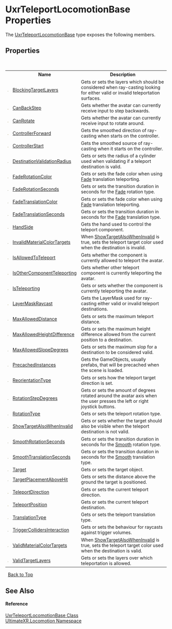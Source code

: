 # UxrTeleportLocomotionBase Properties
 

The <a href="T_UltimateXR_Locomotion_UxrTeleportLocomotionBase">UxrTeleportLocomotionBase</a> type exposes the following members.


## Properties
&nbsp;<table><tr><th></th><th>Name</th><th>Description</th></tr><tr><td>![Public property](media/pubproperty.gif "Public property")</td><td><a href="P_UltimateXR_Locomotion_UxrTeleportLocomotionBase_BlockingTargetLayers">BlockingTargetLayers</a></td><td>
Gets or sets the layers which should be considered when ray-casting looking for either valid or invalid teleportation surfaces.</td></tr><tr><td>![Protected property](media/protproperty.gif "Protected property")</td><td><a href="P_UltimateXR_Locomotion_UxrTeleportLocomotionBase_CanBackStep">CanBackStep</a></td><td>
Gets whether the avatar can currently receive input to step backwards.</td></tr><tr><td>![Protected property](media/protproperty.gif "Protected property")</td><td><a href="P_UltimateXR_Locomotion_UxrTeleportLocomotionBase_CanRotate">CanRotate</a></td><td>
Gets whether the avatar can currently receive input to rotate around.</td></tr><tr><td>![Protected property](media/protproperty.gif "Protected property")</td><td><a href="P_UltimateXR_Locomotion_UxrTeleportLocomotionBase_ControllerForward">ControllerForward</a></td><td>
Gets the smoothed direction of ray-casting when starts on the controller.</td></tr><tr><td>![Protected property](media/protproperty.gif "Protected property")</td><td><a href="P_UltimateXR_Locomotion_UxrTeleportLocomotionBase_ControllerStart">ControllerStart</a></td><td>
Gets the smoothed source of ray-casting when it starts on the controller.</td></tr><tr><td>![Public property](media/pubproperty.gif "Public property")</td><td><a href="P_UltimateXR_Locomotion_UxrTeleportLocomotionBase_DestinationValidationRadius">DestinationValidationRadius</a></td><td>
Gets or sets the radius of a cylinder used when validating if a teleport destination is valid.</td></tr><tr><td>![Public property](media/pubproperty.gif "Public property")</td><td><a href="P_UltimateXR_Locomotion_UxrTeleportLocomotionBase_FadeRotationColor">FadeRotationColor</a></td><td>
Gets or sets the fade color when using <a href="T_UltimateXR_Locomotion_UxrRotationType">Fade</a> translation teleporting.</td></tr><tr><td>![Public property](media/pubproperty.gif "Public property")</td><td><a href="P_UltimateXR_Locomotion_UxrTeleportLocomotionBase_FadeRotationSeconds">FadeRotationSeconds</a></td><td>
Gets or sets the transition duration in seconds for the <a href="T_UltimateXR_Locomotion_UxrRotationType">Fade</a> rotation type.</td></tr><tr><td>![Public property](media/pubproperty.gif "Public property")</td><td><a href="P_UltimateXR_Locomotion_UxrTeleportLocomotionBase_FadeTranslationColor">FadeTranslationColor</a></td><td>
Gets or sets the fade color when using <a href="T_UltimateXR_Locomotion_UxrTranslationType">Fade</a> translation teleporting.</td></tr><tr><td>![Public property](media/pubproperty.gif "Public property")</td><td><a href="P_UltimateXR_Locomotion_UxrTeleportLocomotionBase_FadeTranslationSeconds">FadeTranslationSeconds</a></td><td>
Gets or sets the transition duration in seconds for the <a href="T_UltimateXR_Locomotion_UxrTranslationType">Fade</a> translation type.</td></tr><tr><td>![Public property](media/pubproperty.gif "Public property")</td><td><a href="P_UltimateXR_Locomotion_UxrTeleportLocomotionBase_HandSide">HandSide</a></td><td>
Gets the hand used to control the teleport component.</td></tr><tr><td>![Public property](media/pubproperty.gif "Public property")</td><td><a href="P_UltimateXR_Locomotion_UxrTeleportLocomotionBase_InvalidMaterialColorTargets">InvalidMaterialColorTargets</a></td><td>
When <a href="P_UltimateXR_Locomotion_UxrTeleportLocomotionBase_ShowTargetAlsoWhenInvalid">ShowTargetAlsoWhenInvalid</a> is true, sets the teleport target color used when the destination is invalid.</td></tr><tr><td>![Protected property](media/protproperty.gif "Protected property")</td><td><a href="P_UltimateXR_Locomotion_UxrTeleportLocomotionBase_IsAllowedToTeleport">IsAllowedToTeleport</a></td><td>
Gets whether the component is currently allowed to teleport the avatar.</td></tr><tr><td>![Protected property](media/protproperty.gif "Protected property")</td><td><a href="P_UltimateXR_Locomotion_UxrTeleportLocomotionBase_IsOtherComponentTeleporting">IsOtherComponentTeleporting</a></td><td>
Gets whether other teleport component is currently teleporting the avatar.</td></tr><tr><td>![Protected property](media/protproperty.gif "Protected property")</td><td><a href="P_UltimateXR_Locomotion_UxrTeleportLocomotionBase_IsTeleporting">IsTeleporting</a></td><td>
Gets or sets whether the component is currently teleporting the avatar.</td></tr><tr><td>![Protected property](media/protproperty.gif "Protected property")</td><td><a href="P_UltimateXR_Locomotion_UxrTeleportLocomotionBase_LayerMaskRaycast">LayerMaskRaycast</a></td><td>
Gets the LayerMask used for ray-casting either valid or invalid teleport destinations.</td></tr><tr><td>![Public property](media/pubproperty.gif "Public property")</td><td><a href="P_UltimateXR_Locomotion_UxrTeleportLocomotionBase_MaxAllowedDistance">MaxAllowedDistance</a></td><td>
Gets or sets the maximum teleport distance.</td></tr><tr><td>![Public property](media/pubproperty.gif "Public property")</td><td><a href="P_UltimateXR_Locomotion_UxrTeleportLocomotionBase_MaxAllowedHeightDifference">MaxAllowedHeightDifference</a></td><td>
Gets or sets the maximum height difference allowed from the current position to a destination.</td></tr><tr><td>![Public property](media/pubproperty.gif "Public property")</td><td><a href="P_UltimateXR_Locomotion_UxrTeleportLocomotionBase_MaxAllowedSlopeDegrees">MaxAllowedSlopeDegrees</a></td><td>
Gets or sets the maximum slop for a destination to be considered valid.</td></tr><tr><td>![Public property](media/pubproperty.gif "Public property")</td><td><a href="P_UltimateXR_Locomotion_UxrTeleportLocomotionBase_PrecachedInstances">PrecachedInstances</a></td><td>
Gets the GameObjects, usually prefabs, that will be precached when the scene is loaded.</td></tr><tr><td>![Public property](media/pubproperty.gif "Public property")</td><td><a href="P_UltimateXR_Locomotion_UxrTeleportLocomotionBase_ReorientationType">ReorientationType</a></td><td>
Gets or sets how the teleport target direction is set.</td></tr><tr><td>![Public property](media/pubproperty.gif "Public property")</td><td><a href="P_UltimateXR_Locomotion_UxrTeleportLocomotionBase_RotationStepDegrees">RotationStepDegrees</a></td><td>
Gets or sets the amount of degrees rotated around the avatar axis when the user presses the left or right joystick buttons.</td></tr><tr><td>![Public property](media/pubproperty.gif "Public property")</td><td><a href="P_UltimateXR_Locomotion_UxrTeleportLocomotionBase_RotationType">RotationType</a></td><td>
Gets or sets the teleport rotation type.</td></tr><tr><td>![Public property](media/pubproperty.gif "Public property")</td><td><a href="P_UltimateXR_Locomotion_UxrTeleportLocomotionBase_ShowTargetAlsoWhenInvalid">ShowTargetAlsoWhenInvalid</a></td><td>
Gets or sets whether the target should also be visible when the teleport destination is not valid.</td></tr><tr><td>![Public property](media/pubproperty.gif "Public property")</td><td><a href="P_UltimateXR_Locomotion_UxrTeleportLocomotionBase_SmoothRotationSeconds">SmoothRotationSeconds</a></td><td>
Gets or sets the transition duration in seconds for the <a href="T_UltimateXR_Locomotion_UxrRotationType">Smooth</a> rotation type.</td></tr><tr><td>![Public property](media/pubproperty.gif "Public property")</td><td><a href="P_UltimateXR_Locomotion_UxrTeleportLocomotionBase_SmoothTranslationSeconds">SmoothTranslationSeconds</a></td><td>
Gets or sets the transition duration in seconds for the <a href="T_UltimateXR_Locomotion_UxrTranslationType">Smooth</a> translation type.</td></tr><tr><td>![Public property](media/pubproperty.gif "Public property")</td><td><a href="P_UltimateXR_Locomotion_UxrTeleportLocomotionBase_Target">Target</a></td><td>
Gets or sets the target object.</td></tr><tr><td>![Public property](media/pubproperty.gif "Public property")</td><td><a href="P_UltimateXR_Locomotion_UxrTeleportLocomotionBase_TargetPlacementAboveHit">TargetPlacementAboveHit</a></td><td>
Gets or sets the distance above the ground the target is positioned.</td></tr><tr><td>![Protected property](media/protproperty.gif "Protected property")</td><td><a href="P_UltimateXR_Locomotion_UxrTeleportLocomotionBase_TeleportDirection">TeleportDirection</a></td><td>
Gets or sets the current teleport direction.</td></tr><tr><td>![Protected property](media/protproperty.gif "Protected property")</td><td><a href="P_UltimateXR_Locomotion_UxrTeleportLocomotionBase_TeleportPosition">TeleportPosition</a></td><td>
Gets or sets the current teleport destination.</td></tr><tr><td>![Public property](media/pubproperty.gif "Public property")</td><td><a href="P_UltimateXR_Locomotion_UxrTeleportLocomotionBase_TranslationType">TranslationType</a></td><td>
Gets or sets the teleport translation type.</td></tr><tr><td>![Public property](media/pubproperty.gif "Public property")</td><td><a href="P_UltimateXR_Locomotion_UxrTeleportLocomotionBase_TriggerCollidersInteraction">TriggerCollidersInteraction</a></td><td>
Gets or sets the behaviour for raycasts against trigger volumes.</td></tr><tr><td>![Public property](media/pubproperty.gif "Public property")</td><td><a href="P_UltimateXR_Locomotion_UxrTeleportLocomotionBase_ValidMaterialColorTargets">ValidMaterialColorTargets</a></td><td>
When <a href="P_UltimateXR_Locomotion_UxrTeleportLocomotionBase_ShowTargetAlsoWhenInvalid">ShowTargetAlsoWhenInvalid</a> is true, sets the teleport target color used when the destination is valid.</td></tr><tr><td>![Public property](media/pubproperty.gif "Public property")</td><td><a href="P_UltimateXR_Locomotion_UxrTeleportLocomotionBase_ValidTargetLayers">ValidTargetLayers</a></td><td>
Gets or sets the layers over which teleportation is allowed.</td></tr></table>&nbsp;
<a href="#uxrteleportlocomotionbase-properties">Back to Top</a>

## See Also


#### Reference
<a href="T_UltimateXR_Locomotion_UxrTeleportLocomotionBase">UxrTeleportLocomotionBase Class</a><br /><a href="N_UltimateXR_Locomotion">UltimateXR.Locomotion Namespace</a><br />